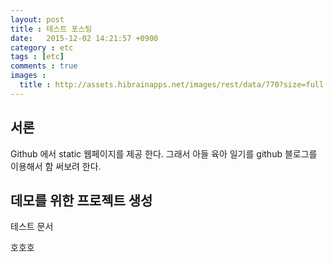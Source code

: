 ```yaml
---
layout: post
title : 테스트 포스팅
date:   2015-12-02 14:21:57 +0900
category : etc
tags : [etc]
comments : true
images :
  title : http://assets.hibrainapps.net/images/rest/data/770?size=full
---
```


## 서론

Github 에서 static 웹페이지를 제공 한다. 그래서 아들 육아 일기를 github 블로그를 이용해서 함 써보려 한다.

<!--more-->

## 데모를 위한 프로젝트 생성

테스트 문서

호호호
